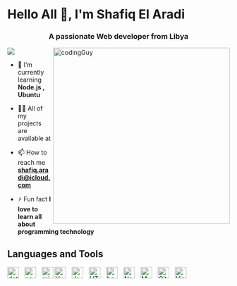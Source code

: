 # Hello All 👋, I'm Shafiq El Aradi
<h3 align="center">A passionate Web developer from Libya</h3>
<img align="right" alt="codingGuy" width="400" src="https://media3.giphy.com/media/qgQUggAC3Pfv687qPC/giphy.gif?cid=ecf05e47pfdc8vconym1xg3z2q85c0luw84e55h8ujcg89bb&rid=giphy.gif&ct=g">

![](https://komarev.com/ghpvc/?username=shafikaradi&color=blue)

- 🌱 I’m currently learning **Node.js , Ubuntu**

- 👨‍💻 All of my projects are available at 


- 📫 How to reach me **shafiq.aradi@icloud.com**

- ⚡ Fun fact **I love to learn all about programming technology**

## Languages and Tools
<img align="left" alt="dotnet" width="26px" src="https://cdn.jsdelivr.net/gh/devicons/devicon/icons/dotnetcore/dotnetcore-original.svg" style="padding-right:10px;" />
<img align="left" alt="csharp" width="26px" src="https://cdn.jsdelivr.net/gh/devicons/devicon/icons/csharp/csharp-original.svg" style="padding-right:10px;" />
<img align="left" alt="microsoftsqlserver" width="26px" src="https://cdn.jsdelivr.net/gh/devicons/devicon/icons/microsoftsqlserver/microsoftsqlserver-plain.svg" />
<img align="left" alt="Vuejs" width="26px" src="https://cdn.jsdelivr.net/gh/devicons/devicon/icons/vuejs/vuejs-original.svg" style="padding-right:10px;" />
<img align="left" alt="JavaScript" width="26px" src="https://cdn.jsdelivr.net/gh/devicons/devicon/icons/javascript/javascript-original.svg" style="padding-right:10px;" />
<img align="left" alt="HTML5" width="26px" src="https://cdn.jsdelivr.net/gh/devicons/devicon/icons/html5/html5-original.svg" style="padding-right:10px;" />
<img width="26px"  align="left" alt="bootstrap" style="padding-right:10px;" src="https://cdn.jsdelivr.net/gh/devicons/devicon/icons/bootstrap/bootstrap-original.svg"  style="padding-right:10px;"/>   
<img align="left" alt="Node.js" width="26px" src="https://cdn.jsdelivr.net/gh/devicons/devicon/icons/nodejs/nodejs-original.svg" style="padding-right:10px;" />
<img align="left" alt="MySQL" width="26px" src="https://cdn.jsdelivr.net/gh/devicons/devicon/icons/mysql/mysql-original.svg" style="padding-right:10px;" />
<img align="left" alt="Git" width="26px" src="https://cdn.jsdelivr.net/gh/devicons/devicon/icons/git/git-original.svg" style="padding-right:10px;" />
<img align="left" alt="Visual Studio Code" width="26px" src="https://cdn.jsdelivr.net/gh/devicons/devicon/icons/vscode/vscode-original.svg" style="padding-right:10px;" />